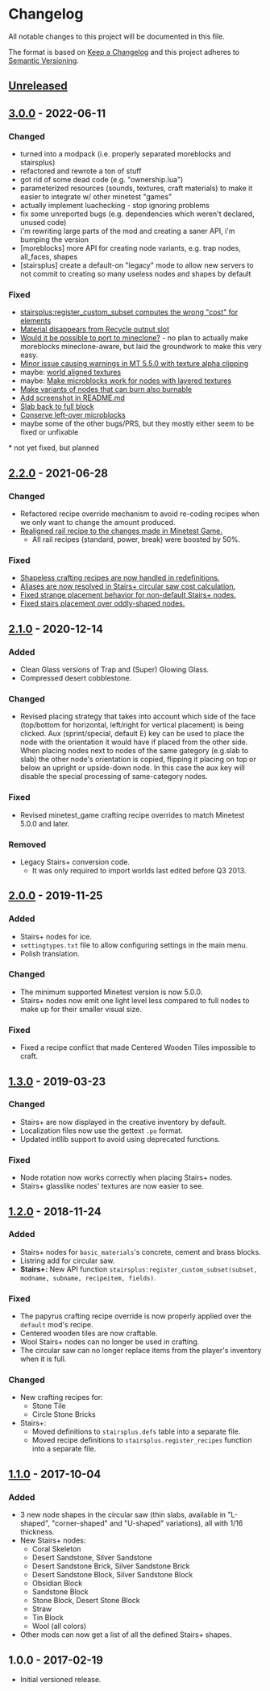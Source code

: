 # Changelog

All notable changes to this project will be documented in this file.

The format is based on [Keep a Changelog](http://keepachangelog.com/en/1.0.0/)
and this project adheres to [Semantic Versioning](http://semver.org/spec/v2.0.0.html).

## [Unreleased]

## [3.0.0] - 2022-06-11

### Changed

- turned into a modpack (i.e. properly separated moreblocks and stairsplus)
- refactored and rewrote a ton of stuff
- got rid of some dead code (e.g. "ownership.lua")
- parameterized resources (sounds, textures, craft materials) to make it easier to integrate w/ other minetest "games"
- actually implement luachecking - stop ignoring problems
- fix some unreported bugs (e.g. dependencies which weren't declared, unused code)
- i'm rewriting large parts of the mod and creating a saner API, i'm bumping the version
- \[moreblocks] more API for creating node variants, e.g. trap nodes, all_faces, shapes
- \[stairsplus] create a default-on "legacy" mode to allow new servers to not commit to creating so many useless nodes and shapes by default

### Fixed

- [stairsplus:register_custom_subset computes the wrong "cost" for elements](https://github.com/minetest-mods/moreblocks/issues/190)
- [Material disappears from Recycle output slot](https://github.com/minetest-mods/moreblocks/issues/189)
- [Would it be possible to port to mineclone?](https://github.com/minetest-mods/moreblocks/issues/188) - no plan to
  actually make moreblocks mineclone-aware, but laid the groundwork to make this very easy.
- [Minor issue causing warnings in MT 5.5.0 with texture alpha clipping](https://github.com/minetest-mods/moreblocks/issues/187)
- maybe: [world aligned textures](https://github.com/minetest-mods/moreblocks/issues/179)
- maybe: [Make microblocks work for nodes with layered textures](https://github.com/minetest-mods/moreblocks/issues/178)
- [Make variants of nodes that can burn also burnable](https://github.com/minetest-mods/moreblocks/issues/177)
- [Add screenshot in README.md](https://github.com/minetest-mods/moreblocks/issues/151)
- [Slab back to full block](https://github.com/minetest-mods/moreblocks/issues/112)
- [Conserve left-over microblocks](https://github.com/minetest-mods/moreblocks/pull/108)
- maybe some of the other bugs/PRS, but they mostly either seem to be fixed or unfixable

\* not yet fixed, but planned

## [2.2.0] - 2021-06-28

### Changed

- Refactored recipe override mechanism to avoid re-coding recipes
  when we only want to change the amount produced.
- [Realigned rail recipe to the changes made in Minetest Game.](https://github.com/minetest-mods/moreblocks/pull/169)
  - All rail recipes (standard, power, break) were boosted by 50%.

### Fixed

- [Shapeless crafting recipes are now handled in redefinitions.](https://github.com/minetest-mods/moreblocks/pull/171)
- [Aliases are now resolved in Stairs+ circular saw cost calculation.](https://github.com/minetest-mods/moreblocks/pull/175)
- [Fixed strange placement behavior for non-default Stairs+ nodes.](https://github.com/minetest-mods/moreblocks/pull/168)
- [Fixed stairs placement over oddly-shaped nodes.](https://github.com/minetest-mods/moreblocks/pull/166)

## [2.1.0] - 2020-12-14

### Added

- Clean Glass versions of Trap and (Super) Glowing Glass.
- Compressed desert cobblestone.

### Changed

- Revised placing strategy that takes into account which side of the face
  (top/bottom for horizontal, left/right for vertical placement) is being clicked.
  Aux (sprint/special, default E) key can be used to place the node with the orientation
  it would have if placed from the other side.
  When placing nodes next to nodes of the same gategory (e.g.slab to slab) the other
  node's orientation is copied, flipping it placing on top or below an upright or
  upside-down node. In this case the aux key will disable the special processing of
  same-category nodes.

### Fixed

- Revised minetest_game crafting recipe overrides to match Minetest 5.0.0 and later.

### Removed

- Legacy Stairs+ conversion code.
  - It was only required to import worlds last edited before Q3 2013.

## [2.0.0] - 2019-11-25

### Added

- Stairs+ nodes for ice.
- `settingtypes.txt` file to allow configuring settings in the main menu.
- Polish translation.

### Changed

- The minimum supported Minetest version is now 5.0.0.
- Stairs+ nodes now emit one light level less compared to full nodes to make up
  for their smaller visual size.

### Fixed

- Fixed a recipe conflict that made Centered Wooden Tiles impossible to craft.

## [1.3.0] - 2019-03-23

### Changed

- Stairs+ are now displayed in the creative inventory by default.
- Localization files now use the gettext `.po` format.
- Updated intllib support to avoid using deprecated functions.

### Fixed

- Node rotation now works correctly when placing Stairs+ nodes.
- Stairs+ glasslike nodes' textures are now easier to see.

## [1.2.0] - 2018-11-24

### Added

- Stairs+ nodes for `basic_materials`'s concrete, cement and brass blocks.
- Listring add for circular saw.
- **Stairs+:** New API function
  `stairsplus:register_custom_subset(subset, modname, subname, recipeitem, fields)`.

### Fixed

- The papyrus crafting recipe override is now properly applied over the
  `default` mod's recipe.
- Centered wooden tiles are now craftable.
- Wool Stairs+ nodes can no longer be used in crafting.
- The circular saw can no longer replace items from the player's inventory
  when it is full.

### Changed

- New crafting recipes for:
  - Stone Tile
  - Circle Stone Bricks
- Stairs+:
  - Moved definitions to `stairsplus.defs` table into a separate file.
  - Moved recipe definitions to `stairsplus.register_recipes` function
    into a separate file.

## [1.1.0] - 2017-10-04

### Added

- 3 new node shapes in the circular saw (thin slabs, available in
  "L-shaped", "corner-shaped" and "U-shaped" variations), all with 1/16
  thickness.
- New Stairs+ nodes:
  - Coral Skeleton
  - Desert Sandstone, Silver Sandstone
  - Desert Sandstone Brick, Silver Sandstone Brick
  - Desert Sandstone Block, Silver Sandstone Block
  - Obsidian Block
  - Sandstone Block
  - Stone Block, Desert Stone Block
  - Straw
  - Tin Block
  - Wool (all colors)
- Other mods can now get a list of all the defined Stairs+ shapes.

## 1.0.0 - 2017-02-19

- Initial versioned release.

[Unreleased]: https://github.com/minetest-mods/moreblocks/compare/v3.0.0...HEAD

[3.0.0]: https://github.com/minetest-mods/moreblocks/compare/v2.2.0...v3.0.0

[2.2.0]: https://github.com/minetest-mods/moreblocks/compare/v2.1.0...v2.2.0

[2.1.0]: https://github.com/minetest-mods/moreblocks/compare/v2.0.0...v2.1.0

[2.0.0]: https://github.com/minetest-mods/moreblocks/compare/v1.3.0...v2.0.0

[1.3.0]: https://github.com/minetest-mods/moreblocks/compare/v1.2.0...v1.3.0

[1.2.0]: https://github.com/minetest-mods/moreblocks/compare/v1.1.0...v1.2.0

[1.1.0]: https://github.com/minetest-mods/moreblocks/compare/v1.0.0...v1.1.0
